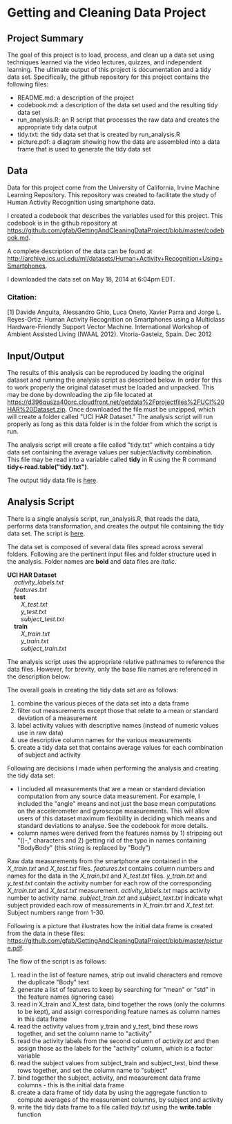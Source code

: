 # Getting and Cleaning Data Project #
## Project Summary ##
The goal of this project is to load, process, and clean up a data set using techniques learned via the video lectures, quizzes, and independent learning.  The ultimate output of this project is documentation and a tidy data set.  Specifically, the github repository for this project contains the following files:<br/>
- README.md: a description of the project<br/>
- codebook.md: a description of the data set used and the resulting tidy data set<br/>
- run_analysis.R: an R script that processes the raw data and creates the appropriate tidy data output<br/>
- tidy.txt: the tidy data set that is created by run_analysis.R
- picture.pdf: a diagram showing how the data are assembled into a data frame that is used to generate the tidy data set<br/>

## Data ##
Data for this project come from the University of California, Irvine Machine Learning Repository.  This repository was created to facilitate the study of Human Activity Recognition using smartphone data.

I created a codebook that describes the variables used for this project.  This codebook is in the github repository at https://github.com/gfab/GettingAndCleaningDataProject/blob/master/codebook.md.

A complete description of the data can be found at http://archive.ics.uci.edu/ml/datasets/Human+Activity+Recognition+Using+Smartphones.

I downloaded the data set on May 18, 2014 at 6:04pm EDT.

### Citation: ###
[1] Davide Anguita, Alessandro Ghio, Luca Oneto, Xavier Parra and Jorge L. Reyes-Ortiz. Human Activity Recognition on Smartphones using a Multiclass Hardware-Friendly Support Vector Machine. International Workshop of Ambient Assisted Living (IWAAL 2012). Vitoria-Gasteiz, Spain. Dec 2012

## Input/Output ##
The results of this analysis can be reproduced by loading the original dataset and running the analysis script as described below.  In order for this to work properly the original dataset must be loaded and unpacked.  This may be done by downloading the zip file located at https://d396qusza40orc.cloudfront.net/getdata%2Fprojectfiles%2FUCI%20HAR%20Dataset.zip.  Once downloaded the file must be unzipped, which will create a folder called "UCI HAR Dataset."  The analysis script will run properly as long as this data folder is in the folder from which the script is run.

The analysis script will create a file called "tidy.txt" which contains a tidy data set containing the average values per subject/activity combination.  This file may be read into a variable called **tidy** in R using the R command **tidy<-read.table("tidy.txt")**.

The output tidy data file is [here](https://github.com/gfab/GettingAndCleaningDataProject/blob/master/tidy.txt).  

## Analysis Script ##
There is a single analysis script, run_analysis.R, that reads the data, performs data transformation, and creates the output file containing the tidy data set.  The script is [here](https://github.com/gfab/GettingAndCleaningDataProject/blob/master/run_analysis.R).

The data set is composed of several data files spread across several folders.  Following are the pertinent input files and folder structure used in the analysis.  Folder names are  **bold** and data files are  *italic*.

**UCI HAR Dataset**<br/>
&nbsp;&nbsp;&nbsp;&nbsp;*activity_labels.txt*<br/>
&nbsp;&nbsp;&nbsp;&nbsp;*features.txt*<br/>
&nbsp;&nbsp;&nbsp;&nbsp;**test** <br/>
&nbsp;&nbsp;&nbsp;&nbsp;&nbsp;&nbsp;&nbsp;&nbsp;*X_test.txt*<br/>
&nbsp;&nbsp;&nbsp;&nbsp;&nbsp;&nbsp;&nbsp;&nbsp;*y_test.txt*<br/>
&nbsp;&nbsp;&nbsp;&nbsp;&nbsp;&nbsp;&nbsp;&nbsp;*subject_test.txt*<br/>
&nbsp;&nbsp;&nbsp;&nbsp;**train** <br/>
&nbsp;&nbsp;&nbsp;&nbsp;&nbsp;&nbsp;&nbsp;&nbsp;*X_train.txt*<br/>
&nbsp;&nbsp;&nbsp;&nbsp;&nbsp;&nbsp;&nbsp;&nbsp;*y_train.txt*<br/>
&nbsp;&nbsp;&nbsp;&nbsp;&nbsp;&nbsp;&nbsp;&nbsp;*subject_train.txt*<br/>

The analysis script uses the appropriate relative pathnames to reference the data files.  However, for brevity,  only the base file names are referenced in the description below.

The overall goals in creating the tidy data set are as follows:<br/>
1. combine the various pieces of the data set into a data frame<br/>
2. filter out measurements except those that relate to a mean or standard deviation of a measurement<br/>
3. label activity values with descriptive names (instead of numeric values use in raw data)<br/>
4. use descriptive column names for the various measurements<br/>
5. create a tidy data set that contains average values for each combination of subject and activity<br/>

Following are decisions I made when performing the analysis and creating the tidy data set:
- I included all measurements that are a mean or standard deviation computation from any source data measurement.  For example, I included the "angle" means and not just the base mean computations on the accelerometer and gyroscope measurements.  This will allow users of this dataset maximum flexibility in deciding which means and standard deviations to analyse.  See the codebook for more details.<br/>
- column names were derived from the features names by 1) stripping out "()-," characters and 2) getting rid of the typo in names containing "BodyBody" (this string is replaced by "Body")

Raw data measurements from the smartphone are contained in the *X_train.txt* and *X_test.txt* files.  *features.txt* contains column numbers and names for the data in the *X_train.txt* and *X_test.txt* files.  *y_train.txt* and *y_test.txt* contain the activity number for each row of the corresponding *X_train.txt* and *X_test.txt* measurement.  *activity_labels.txt* maps activity number to activity name.  *subject_train.txt* and *subject_text.txt* indicate what subject provided each row of measurements in *X_train.txt* and *X_test.txt*.  Subject numbers range from 1-30.

Following is a picture that illustrates how the initial data frame is created from the data in these files: https://github.com/gfab/GettingAndCleaningDataProject/blob/master/picture.pdf.

The flow of the script is as follows:<br/>
1. read in the list of feature names, strip out invalid characters and remove the duplicate "Body" text<br/>
2. generate a list of features to keep by searching for "mean" or "std" in the feature names (ignoring case)<br/>
3. read in X_train and X_test data, bind together the rows (only the columns to be kept), and assign corresponding feature names as column names in this data frame<br/>
4. read the activity values from y_train and y_test, bind these rows together, and set the column name to "activity"<br/>
5. read the activity labels from the second column of *activity.txt* and then assign those as the labels for the "activity" column, which is a factor variable<br/>
6. read the subject values from subject_train and subject_test, bind these rows together, and set the column name to "subject"<br/>
7. bind together the subject, activity, and measurement data frame columns - this is the initial data frame<br/>
8. create a data frame of tidy data by using the aggregate function to compute averages of the measurement columns, by subject and activity<br/>
9. write the tidy data frame to a file called *tidy.txt* using the **write.table** function<br/>
